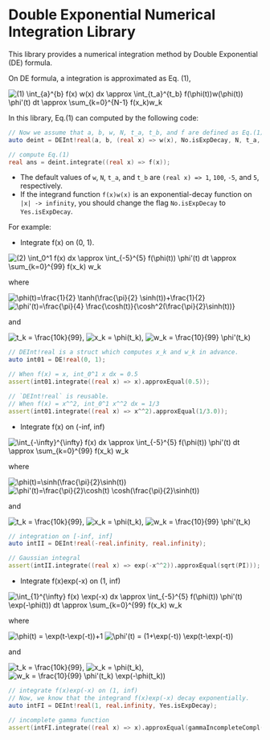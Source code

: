 # Double Exponential Numerical Integration Library

This library provides a numerical integration method by Double Exponential (DE) formula.

On DE formula, a integration is approximated as Eq. (1),

<img src="https://latex.codecogs.com/gif.latex?(1)&space;\int_{a}^{b}&space;f(x)&space;w(x)&space;dx&space;\approx&space;\int_{t_a}^{t_b}&space;f(\phi(t))w(\phi(t))&space;\phi'(t)&space;dt&space;\approx&space;\sum_{k=0}^{N-1}&space;f(x_k)w_k" title="(1) \int_{a}^{b} f(x) w(x) dx \approx \int_{t_a}^{t_b} f(\phi(t))w(\phi(t)) \phi'(t) dt \approx \sum_{k=0}^{N-1} f(x_k)w_k" />

In this library, Eq.(1) can computed by the following code:

```d
// Now we assume that a, b, w, N, t_a, t_b, and f are defined as Eq.(1).
auto deint = DEInt!real(a, b, (real x) => w(x), No.isExpDecay, N, t_a, t_b);

// compute Eq.(1)
real ans = deint.integrate((real x) => f(x));
```

* The default values of `w`, `N`, `t_a`, and `t_b` are `(real x) => 1`, `100`, `-5`, and `5`, respectively.
* If the integrand function `f(x)w(x)` is an exponential-decay function on `|x| -> infinity`, you should change the flag `No.isExpDecay` to `Yes.isExpDecay`.


For example:

+ Integrate f(x) on (0, 1).

<img src="https://latex.codecogs.com/gif.latex?(2)&space;\int_0^1&space;f(x)&space;dx&space;\approx&space;\int_{-5}^{5}&space;f(\phi(t))&space;\phi'(t)&space;dt&space;\approx&space;\sum_{k=0}^{99}&space;f(x_k)&space;w_k" title="(2) \int_0^1 f(x) dx \approx \int_{-5}^{5} f(\phi(t)) \phi'(t) dt \approx \sum_{k=0}^{99} f(x_k) w_k" />

where

<img src="https://latex.codecogs.com/gif.latex?\phi(t)=\frac{1}{2}&space;\tanh(\frac{\pi}{2}&space;\sinh(t))&plus;\frac{1}{2}" title="\phi(t)=\frac{1}{2} \tanh(\frac{\pi}{2} \sinh(t))+\frac{1}{2}" />

<img src="https://latex.codecogs.com/gif.latex?\phi'(t)=\frac{\pi}{4}&space;\frac{\cosh(t)}{\cosh^2(\frac{\pi}{2}\sinh(t))}" title="\phi'(t)=\frac{\pi}{4} \frac{\cosh(t)}{\cosh^2(\frac{\pi}{2}\sinh(t))}" />

and 

<img src="https://latex.codecogs.com/gif.latex?t_k&space;=&space;\frac{10k}{99}" title="t_k = \frac{10k}{99}" />, 
<img src="https://latex.codecogs.com/gif.latex?x_k&space;=&space;\phi(t_k)" title="x_k = \phi(t_k)" />, 
<img src="https://latex.codecogs.com/gif.latex?w_k&space;=&space;\frac{10}{99}&space;\phi'(t_k)" title="w_k = \frac{10}{99} \phi'(t_k)" />


```d
// DEInt!real is a struct which computes x_k and w_k in advance.
auto int01 = DE!real(0, 1);

// When f(x) = x, int_0^1 x dx = 0.5
assert(int01.integrate((real x) => x).approxEqual(0.5));

// `DEInt!real` is reusable.
// When f(x) = x^^2, int_0^1 x^^2 dx = 1/3
assert(int01.integrate((real x) => x^^2).approxEqual(1/3.0));
```


+ Integrate f(x) on (-inf, inf)

<img src="https://latex.codecogs.com/gif.latex?\int_{-\infty}^{\infty}&space;f(x)&space;dx&space;\approx&space;\int_{-5}^{5}&space;f(\phi(t))&space;\phi'(t)&space;dt&space;\approx&space;\sum_{k=0}^{99}&space;f(x_k)&space;w_k" title="\int_{-\infty}^{\infty} f(x) dx \approx \int_{-5}^{5} f(\phi(t)) \phi'(t) dt \approx \sum_{k=0}^{99} f(x_k) w_k" />

where

<img src="https://latex.codecogs.com/gif.latex?\phi(t)=\sinh(\frac{\pi}{2}\sinh(t))" title="\phi(t)=\sinh(\frac{\pi}{2}\sinh(t))" />

<img src="https://latex.codecogs.com/gif.latex?\phi'(t)=\frac{\pi}{2}\cosh(t)&space;\cosh(\frac{\pi}{2}\sinh(t))" title="\phi'(t)=\frac{\pi}{2}\cosh(t) \cosh(\frac{\pi}{2}\sinh(t))" />

and 

<img src="https://latex.codecogs.com/gif.latex?t_k&space;=&space;\frac{10k}{99}" title="t_k = \frac{10k}{99}" />, 
<img src="https://latex.codecogs.com/gif.latex?x_k&space;=&space;\phi(t_k)" title="x_k = \phi(t_k)" />, 
<img src="https://latex.codecogs.com/gif.latex?w_k&space;=&space;\frac{10}{99}&space;\phi'(t_k)" title="w_k = \frac{10}{99} \phi'(t_k)" />


```d
// integration on [-inf, inf]
auto intII = DEInt!real(-real.infinity, real.infinity);

// Gaussian integral
assert(intII.integrate((real x) => exp(-x^^2)).approxEqual(sqrt(PI)));
```

+ Integrate f(x)exp(-x) on (1, inf)

<img src="https://latex.codecogs.com/gif.latex?\int_{1}^{\infty}&space;f(x)&space;\exp(-x)&space;dx&space;\approx&space;\int_{-5}^{5}&space;f(\phi(t))&space;\phi'(t)&space;\exp(-\phi(t))&space;dt&space;\approx&space;\sum_{k=0}^{99}&space;f(x_k)&space;w_k" title="\int_{1}^{\infty} f(x) \exp(-x) dx \approx \int_{-5}^{5} f(\phi(t)) \phi'(t) \exp(-\phi(t)) dt \approx \sum_{k=0}^{99} f(x_k) w_k" />

where

<img src="https://latex.codecogs.com/gif.latex?\phi(t)&space;=&space;\exp(t-\exp(-t))&plus;1" title="\phi(t) = \exp(t-\exp(-t))+1" />

<img src="https://latex.codecogs.com/gif.latex?\phi'(t)&space;=&space;(1&plus;\exp(-t))&space;\exp(t-\exp(-t))" title="\phi'(t) = (1+\exp(-t)) \exp(t-\exp(-t))" />

and 

<img src="https://latex.codecogs.com/gif.latex?t_k&space;=&space;\frac{10k}{99}" title="t_k = \frac{10k}{99}" />, 
<img src="https://latex.codecogs.com/gif.latex?x_k&space;=&space;\phi(t_k)" title="x_k = \phi(t_k)" />, 
<img src="https://latex.codecogs.com/gif.latex?w_k&space;=&space;\frac{10}{99}&space;\phi'(t_k)&space;\exp(-\phi(t_k))" title="w_k = \frac{10}{99} \phi'(t_k) \exp(-\phi(t_k))" />

```d
// integrate f(x)exp(-x) on (1, inf)
// Now, we know that the integrand f(x)exp(-x) decay exponentially.
auto intFI = DEInt!real(1, real.infinity, Yes.isExpDecay);

// incomplete gamma function
assert(intFI.integrate((real x) => x).approxEqual(gammaIncompleteCompl(2, 1) * gamma(2)));
```
